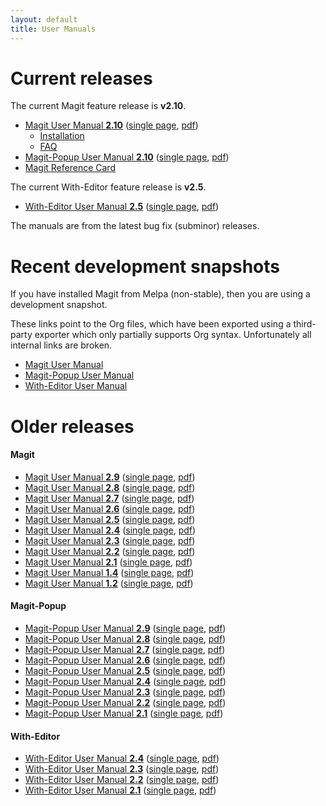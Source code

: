 ```yaml
---
layout: default
title: User Manuals
---
```


# Current releases

The current Magit feature release is **v2.10**.

- [Magit User Manual **2.10**](/manual/magit#Top)
  ([single page](/manual/magit.html#Top),
  [pdf](/manual/magit.pdf))
  - [Installation](/manual/magit/Installation.html)
  - [FAQ](/manual/magit/FAQ.html)
- [Magit-Popup User Manual **2.10**](/manual/magit-popup#Top)
  ([single page](/manual/magit-popup.html#Top),
  [pdf](/manual/magit-popup.pdf))
- [Magit Reference Card](/manual/magit-refcard.pdf)

The current With-Editor feature release is **v2.5**.

- [With-Editor User Manual **2.5**](/manual/with-editor#Top)
  ([single page](/manual/with-editor.html#Top),
  [pdf](/manual/with-editor.pdf))

The manuals are from the latest bug fix (subminor) releases.

# Recent development snapshots

If you have installed Magit from Melpa (non-stable), then you are
using a development snapshot.

These links point to the Org files, which have been exported using a
third-party exporter which only partially supports Org syntax.
Unfortunately all internal links are broken.

- [Magit User Manual](https://github.com/magit/magit/blob/master/Documentation/magit.org)
- [Magit-Popup User Manual](https://github.com/magit/magit/blob/master/Documentation/magit-popup.org)
- [With-Editor User Manual](https://github.com/magit/with-editor/blob/master/with-editor.org)

# Older releases

#### Magit

- [Magit User Manual **2.9**](/manual/2.9/magit#Top)
  ([single page](/manual/2.9/magit.html#Top),
  [pdf](/manual/2.9/magit.pdf))
- [Magit User Manual **2.8**](/manual/2.8/magit#Top)
  ([single page](/manual/2.8/magit.html#Top),
  [pdf](/manual/2.8/magit.pdf))
- [Magit User Manual **2.7**](/manual/2.7/magit#Top)
  ([single page](/manual/2.7/magit.html#Top),
  [pdf](/manual/2.7/magit.pdf))
- [Magit User Manual **2.6**](/manual/2.6/magit#Top)
  ([single page](/manual/2.6/magit.html#Top),
  [pdf](/manual/2.6/magit.pdf))
- [Magit User Manual **2.5**](/manual/2.5/magit#Top)
  ([single page](/manual/2.5/magit.html#Top),
  [pdf](/manual/2.5/magit.pdf))
- [Magit User Manual **2.4**](/manual/2.4/magit#Top)
  ([single page](/manual/2.4/magit.html#Top),
  [pdf](/manual/2.4/magit.pdf))
- [Magit User Manual **2.3**](/manual/2.3/magit#Top)
  ([single page](/manual/2.3/magit.html#Top),
  [pdf](/manual/2.3/magit.pdf))
- [Magit User Manual **2.2**](/manual/2.2/magit#Top)
  ([single page](/manual/2.2/magit.html#Top),
  [pdf](/manual/2.2/magit.pdf))
- [Magit User Manual **2.1**](/manual/2.1/magit#Top)
  ([single page](/manual/2.1/magit.html#Top),
  [pdf](/manual/2.1/magit.pdf))
- [Magit User Manual **1.4**](/manual/1.4/magit#Top)
  ([single page](/manual/1.4/magit.html#Top),
  [pdf](/manual/1.4/magit.pdf))
- [Magit User Manual **1.2**](/manual/1.2/magit#Top)
  ([single page](/manual/1.2/magit.html#Top),
  [pdf](/manual/1.2/magit.pdf))

#### Magit-Popup

- [Magit-Popup User Manual **2.9**](/manual/2.9/magit-popup#Top)
  ([single page](/manual/2.9/magit-popup.html#Top),
  [pdf](/manual/2.9/magit-popup.pdf))
- [Magit-Popup User Manual **2.8**](/manual/2.8/magit-popup#Top)
  ([single page](/manual/2.8/magit-popup.html#Top),
  [pdf](/manual/2.8/magit-popup.pdf))
- [Magit-Popup User Manual **2.7**](/manual/2.7/magit-popup#Top)
  ([single page](/manual/2.7/magit-popup.html#Top),
  [pdf](/manual/2.7/magit-popup.pdf))
- [Magit-Popup User Manual **2.6**](/manual/2.6/magit-popup#Top)
  ([single page](/manual/2.6/magit-popup.html#Top),
  [pdf](/manual/2.6/magit-popup.pdf))
- [Magit-Popup User Manual **2.5**](/manual/2.5/magit-popup#Top)
  ([single page](/manual/2.5/magit-popup.html#Top),
  [pdf](/manual/2.5/magit-popup.pdf))
- [Magit-Popup User Manual **2.4**](/manual/2.4/magit-popup#Top)
  ([single page](/manual/2.4/magit-popup.html#Top),
  [pdf](/manual/2.4/magit-popup.pdf))
- [Magit-Popup User Manual **2.3**](/manual/2.3/magit-popup#Top)
  ([single page](/manual/2.3/magit-popup.html#Top),
  [pdf](/manual/2.3/magit-popup.pdf))
- [Magit-Popup User Manual **2.2**](/manual/2.2/magit-popup#Top)
  ([single page](/manual/2.2/magit-popup.html#Top),
  [pdf](/manual/2.2/magit-popup.pdf))
- [Magit-Popup User Manual **2.1**](/manual/2.1/magit-popup#Top)
  ([single page](/manual/2.1/magit-popup.html#Top),
  [pdf](/manual/2.1/magit-popup.pdf))

#### With-Editor

- [With-Editor User Manual **2.4**](/manual/2.4/with-editor#Top)
  ([single page](/manual/2.4/with-editor.html#Top),
  [pdf](/manual/2.4/with-editor.pdf))
- [With-Editor User Manual **2.3**](/manual/2.3/with-editor#Top)
  ([single page](/manual/2.3/with-editor.html#Top),
  [pdf](/manual/2.3/with-editor.pdf))
- [With-Editor User Manual **2.2**](/manual/2.2/with-editor#Top)
  ([single page](/manual/2.2/with-editor.html#Top),
  [pdf](/manual/2.2/with-editor.pdf))
- [With-Editor User Manual **2.1**](/manual/2.1/with-editor#Top)
  ([single page](/manual/2.1/with-editor.html#Top),
  [pdf](/manual/2.1/with-editor.pdf))

